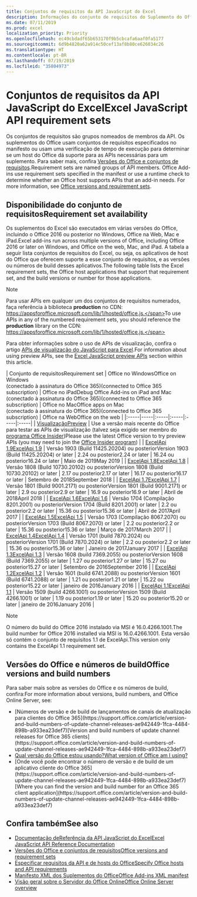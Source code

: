 ```yaml
---
title: Conjuntos de requisitos da API JavaScript do Excel
description: Informações do conjunto de requisitos do Suplemento do Office para Builds do Excel
ms.date: 07/11/2019
ms.prod: excel
localization_priority: Priority
ms.openlocfilehash: ec49cbdadf65b653170f9b5cbcafa6aaf0fa5177
ms.sourcegitcommit: 6d9b4820a62a914c50cef13af8b80ce626034c26
ms.translationtype: HT
ms.contentlocale: pt-BR
ms.lasthandoff: 07/19/2019
ms.locfileid: "35804973"
---
```

# <a name="excel-javascript-api-requirement-sets"></a><span data-ttu-id="817d6-103">Conjuntos de requisitos da API JavaScript do Excel</span><span class="sxs-lookup"><span data-stu-id="817d6-103">Excel JavaScript API requirement sets</span></span>

<span data-ttu-id="817d6-p101">Os conjuntos de requisitos são grupos nomeados de membros da API. Os suplementos do Office usam conjuntos de requisitos especificados no manifesto ou usam uma verificação de tempo de execução para determinar se um host do Office dá suporte para as APIs necessárias para um suplemento. Para saber mais, confira [Versões do Office e conjuntos de requisitos](/office/dev/add-ins/develop/office-versions-and-requirement-sets).</span><span class="sxs-lookup"><span data-stu-id="817d6-p101">Requirement sets are named groups of API members. Office Add-ins use requirement sets specified in the manifest or use a runtime check to determine whether an Office host supports APIs that an add-in needs. For more information, see [Office versions and requirement sets](/office/dev/add-ins/develop/office-versions-and-requirement-sets).</span></span>

## <a name="requirement-set-availability"></a><span data-ttu-id="817d6-107">Disponibilidade do conjunto de requisitos</span><span class="sxs-lookup"><span data-stu-id="817d6-107">Requirement set availability</span></span>

<span data-ttu-id="817d6-108">Os suplementos do Excel são executados em várias versões do Office, incluindo o Office 2016 ou posterior no Windows, Office na Web, Mac e iPad.</span><span class="sxs-lookup"><span data-stu-id="817d6-108">Excel add-ins run across multiple versions of Office, including Office 2016 or later on Windows, and Office on the web, Mac, and iPad.</span></span> <span data-ttu-id="817d6-109">A tabela a seguir lista conjuntos de requisitos do Excel, ou seja, os aplicativos de host do Office que oferecem suporte a esse conjunto de requisitos, e as versões ou números de build desses aplicativos.</span><span class="sxs-lookup"><span data-stu-id="817d6-109">The following table lists the Excel requirement sets, the Office host applications that support that requirement set, and the build versions or number for those applications.</span></span>

> [!NOTE]
> <span data-ttu-id="817d6-110">Para usar APIs em qualquer um dos conjuntos de requisitos numerados, faça referência à biblioteca **production** no CDN: https://appsforoffice.microsoft.com/lib/1/hosted/office.js.</span><span class="sxs-lookup"><span data-stu-id="817d6-110">To use APIs in any of the numbered requirement sets, you should reference the **production** library on the CDN: https://appsforoffice.microsoft.com/lib/1/hosted/office.js.</span></span>
>
> <span data-ttu-id="817d6-111">Para obter informações sobre o uso de APIs de visualização, confira o artigo [APIs de visualização do JavaScript para Excel](./excel-preview-apis.md).</span><span class="sxs-lookup"><span data-stu-id="817d6-111">For information about using preview APIs, see the [Excel JavaScript preview APIs](./excel-preview-apis.md) section within this article.</span></span>

|  <span data-ttu-id="817d6-112">Conjunto de requisitos</span><span class="sxs-lookup"><span data-stu-id="817d6-112">Requirement set</span></span>  |  <span data-ttu-id="817d6-113">Office no Windows</span><span class="sxs-lookup"><span data-stu-id="817d6-113">Office on Windows</span></span><br><span data-ttu-id="817d6-114">(conectado à assinatura do Office 365)</span><span class="sxs-lookup"><span data-stu-id="817d6-114">(connected to Office 365 subscription)</span></span>  |  <span data-ttu-id="817d6-115">Office no iPad</span><span class="sxs-lookup"><span data-stu-id="817d6-115">Debug Office Add-ins on iPad and Mac</span></span><br><span data-ttu-id="817d6-116">(conectado à assinatura do Office 365)</span><span class="sxs-lookup"><span data-stu-id="817d6-116">(connected to Office 365 subscription)</span></span>  |  <span data-ttu-id="817d6-117">Office no Mac</span><span class="sxs-lookup"><span data-stu-id="817d6-117">Office apps on Mac</span></span><br><span data-ttu-id="817d6-118">(conectado à assinatura do Office 365)</span><span class="sxs-lookup"><span data-stu-id="817d6-118">(connected to Office 365 subscription)</span></span>  | <span data-ttu-id="817d6-119">Office na Web</span><span class="sxs-lookup"><span data-stu-id="817d6-119">Office on the web</span></span> |
|:-----|-----|:-----|:-----|:-----|:-----|
| [<span data-ttu-id="817d6-120">Visualização</span><span class="sxs-lookup"><span data-stu-id="817d6-120">Preview</span></span>](excel-preview-apis.md)  | <span data-ttu-id="817d6-121">Use a versão mais recente do Office para testar as APIs de visualização (talvez seja exigido ser membro do [programa Office Insider](https://products.office.com/office-insider))</span><span class="sxs-lookup"><span data-stu-id="817d6-121">Please use the latest Office version to try preview APIs (you may need to join the [Office Insider program](https://products.office.com/office-insider))</span></span> |
| [<span data-ttu-id="817d6-122">ExcelApi 1.9</span><span class="sxs-lookup"><span data-stu-id="817d6-122">ExcelApi 1.9</span></span>](excel-api-1-9-requirement-set.md)  | <span data-ttu-id="817d6-123">Versão 1903 (Build 11425.20204) ou posterior</span><span class="sxs-lookup"><span data-stu-id="817d6-123">Version 1903 (Build 11425.20204) or later</span></span> | <span data-ttu-id="817d6-124">2.24 ou posterior</span><span class="sxs-lookup"><span data-stu-id="817d6-124">2.24 or later</span></span> | <span data-ttu-id="817d6-125">16.24 ou posterior</span><span class="sxs-lookup"><span data-stu-id="817d6-125">16.24 or later</span></span> | <span data-ttu-id="817d6-126">Maio de 2019</span><span class="sxs-lookup"><span data-stu-id="817d6-126">May 2019</span></span> |
| [<span data-ttu-id="817d6-127">ExcelApi 1.8</span><span class="sxs-lookup"><span data-stu-id="817d6-127">ExcelApi 1.8</span></span>](excel-api-1-8-requirement-set.md)  | <span data-ttu-id="817d6-128">Versão 1808 (Build 10730.20102) ou posterior</span><span class="sxs-lookup"><span data-stu-id="817d6-128">Version 1808 (Build 10730.20102) or later</span></span> | <span data-ttu-id="817d6-129">2.17 ou posterior</span><span class="sxs-lookup"><span data-stu-id="817d6-129">2.17 or later</span></span> | <span data-ttu-id="817d6-130">16.17 ou posterior</span><span class="sxs-lookup"><span data-stu-id="817d6-130">16.17 or later</span></span> | <span data-ttu-id="817d6-131">Setembro de 2018</span><span class="sxs-lookup"><span data-stu-id="817d6-131">September 2018</span></span> |
| [<span data-ttu-id="817d6-132">ExcelApi 1.7</span><span class="sxs-lookup"><span data-stu-id="817d6-132">ExcelApi 1.7</span></span>](excel-api-1-7-requirement-set.md)  | <span data-ttu-id="817d6-133">Versão 1801 (Build 9001.2171) ou posterior</span><span class="sxs-lookup"><span data-stu-id="817d6-133">Version 1801 (Build 9001.2171) or later</span></span>   | <span data-ttu-id="817d6-134">2.9 ou posterior</span><span class="sxs-lookup"><span data-stu-id="817d6-134">2.9 or later</span></span>  | <span data-ttu-id="817d6-135">16.9 ou posterior</span><span class="sxs-lookup"><span data-stu-id="817d6-135">16.9 or later</span></span>  | <span data-ttu-id="817d6-136">Abril de 2018</span><span class="sxs-lookup"><span data-stu-id="817d6-136">April 2018</span></span> |
| [<span data-ttu-id="817d6-137">ExcelApi 1.6</span><span class="sxs-lookup"><span data-stu-id="817d6-137">ExcelApi 1.6</span></span>](excel-api-1-6-requirement-set.md)  | <span data-ttu-id="817d6-138">Versão 1704 (Compilação 8201.2001) ou posterior</span><span class="sxs-lookup"><span data-stu-id="817d6-138">Version 1704 (Build 8201.2001) or later</span></span>   | <span data-ttu-id="817d6-139">2.2 ou posterior</span><span class="sxs-lookup"><span data-stu-id="817d6-139">2.2 or later</span></span>  | <span data-ttu-id="817d6-140">15.36 ou posterior</span><span class="sxs-lookup"><span data-stu-id="817d6-140">15.36 or later</span></span> | <span data-ttu-id="817d6-141">Abril de 2017</span><span class="sxs-lookup"><span data-stu-id="817d6-141">April 2017</span></span> |
| [<span data-ttu-id="817d6-142">ExcelApi 1.5</span><span class="sxs-lookup"><span data-stu-id="817d6-142">ExcelApi 1.5</span></span>](excel-api-1-5-requirement-set.md)  | <span data-ttu-id="817d6-143">Versão 1703 (Compilação 8067.2070) ou posterior</span><span class="sxs-lookup"><span data-stu-id="817d6-143">Version 1703 (Build 8067.2070) or later</span></span>   | <span data-ttu-id="817d6-144">2.2 ou posterior</span><span class="sxs-lookup"><span data-stu-id="817d6-144">2.2 or later</span></span>  | <span data-ttu-id="817d6-145">15.36 ou posterior</span><span class="sxs-lookup"><span data-stu-id="817d6-145">15.36 or later</span></span> | <span data-ttu-id="817d6-146">Março de 2017</span><span class="sxs-lookup"><span data-stu-id="817d6-146">March 2017</span></span> |
| [<span data-ttu-id="817d6-147">ExcelApi 1.4</span><span class="sxs-lookup"><span data-stu-id="817d6-147">ExcelApi 1.4</span></span>](excel-api-1-4-requirement-set.md)  | <span data-ttu-id="817d6-148">Versão 1701 (build 7870.2024) ou posterior</span><span class="sxs-lookup"><span data-stu-id="817d6-148">Version 1701 (Build 7870.2024) or later</span></span>   | <span data-ttu-id="817d6-149">2.2 ou posterior</span><span class="sxs-lookup"><span data-stu-id="817d6-149">2.2 or later</span></span>  | <span data-ttu-id="817d6-150">15.36 ou posterior</span><span class="sxs-lookup"><span data-stu-id="817d6-150">15.36 or later</span></span> | <span data-ttu-id="817d6-151">Janeiro de 2017</span><span class="sxs-lookup"><span data-stu-id="817d6-151">January 2017</span></span> |
| [<span data-ttu-id="817d6-152">ExcelApi 1.3</span><span class="sxs-lookup"><span data-stu-id="817d6-152">ExcelApi 1.3</span></span>](excel-api-1-3-requirement-set.md)  | <span data-ttu-id="817d6-153">Versão 1608 (build 7369.2055) ou posterior</span><span class="sxs-lookup"><span data-stu-id="817d6-153">Version 1608 (Build 7369.2055) or later</span></span>   | <span data-ttu-id="817d6-154">1.27 ou posterior</span><span class="sxs-lookup"><span data-stu-id="817d6-154">1.27 or later</span></span> | <span data-ttu-id="817d6-155">15.27 ou posterior</span><span class="sxs-lookup"><span data-stu-id="817d6-155">15.27 or later</span></span> | <span data-ttu-id="817d6-156">Setembro de 2016</span><span class="sxs-lookup"><span data-stu-id="817d6-156">September 2016</span></span> |
| [<span data-ttu-id="817d6-157">ExcelApi 1.2</span><span class="sxs-lookup"><span data-stu-id="817d6-157">ExcelApi 1.2</span></span>](excel-api-1-2-requirement-set.md)  | <span data-ttu-id="817d6-158">Versão 1601 (build 6741.2088) ou posterior</span><span class="sxs-lookup"><span data-stu-id="817d6-158">Version 1601 (Build 6741.2088) or later</span></span>   | <span data-ttu-id="817d6-159">1.21 ou posterior</span><span class="sxs-lookup"><span data-stu-id="817d6-159">1.21 or later</span></span> | <span data-ttu-id="817d6-160">15.22 ou posterior</span><span class="sxs-lookup"><span data-stu-id="817d6-160">15.22 or later</span></span> | <span data-ttu-id="817d6-161">janeiro de 2016</span><span class="sxs-lookup"><span data-stu-id="817d6-161">January 2016</span></span> |
| [<span data-ttu-id="817d6-162">ExcelApi 1.1</span><span class="sxs-lookup"><span data-stu-id="817d6-162">ExcelApi 1.1</span></span>](excel-api-1-1-requirement-set.md)  | <span data-ttu-id="817d6-163">Versão 1509 (build 4266.1001) ou posterior</span><span class="sxs-lookup"><span data-stu-id="817d6-163">Version 1509 (Build 4266.1001) or later</span></span>   | <span data-ttu-id="817d6-164">1.19 ou posterior</span><span class="sxs-lookup"><span data-stu-id="817d6-164">1.19 or later</span></span> | <span data-ttu-id="817d6-165">15.20 ou posterior</span><span class="sxs-lookup"><span data-stu-id="817d6-165">15.20 or later</span></span> | <span data-ttu-id="817d6-166">janeiro de 2016</span><span class="sxs-lookup"><span data-stu-id="817d6-166">January 2016</span></span> |

> [!NOTE]
> <span data-ttu-id="817d6-167">O número do build do Office 2016 instalado via MSI é 16.0.4266.1001.</span><span class="sxs-lookup"><span data-stu-id="817d6-167">The build number for Office 2016 installed via MSI is 16.0.4266.1001.</span></span> <span data-ttu-id="817d6-168">Esta versão só contém o conjunto de requisitos 1.1 de ExcelApi.</span><span class="sxs-lookup"><span data-stu-id="817d6-168">This version only contains the ExcelApi 1.1 requirement set.</span></span>

## <a name="office-versions-and-build-numbers"></a><span data-ttu-id="817d6-169">Versões do Office e números de build</span><span class="sxs-lookup"><span data-stu-id="817d6-169">Office versions and build numbers</span></span>

<span data-ttu-id="817d6-170">Para saber mais sobre as versões do Office e os números de build, confira:</span><span class="sxs-lookup"><span data-stu-id="817d6-170">For more information about versions, build numbers, and Office Online Server, see:</span></span>

- <span data-ttu-id="817d6-171">
  [Números de versão e de build de lançamentos de canais de atualização para clientes do Office 365](https://support.office.com/article/version-and-build-numbers-of-update-channel-releases-ae942449-1fca-4484-898b-a933ea23def7)</span><span class="sxs-lookup"><span data-stu-id="817d6-171">[Version and build numbers of update channel releases for Office 365 clients](https://support.office.com/article/version-and-build-numbers-of-update-channel-releases-ae942449-1fca-4484-898b-a933ea23def7)</span></span>
- [<span data-ttu-id="817d6-172">Qual versão do Office estou usando?</span><span class="sxs-lookup"><span data-stu-id="817d6-172">What version of Office am I using?</span></span>](https://support.office.com/article/What-version-of-Office-am-I-using-932788b8-a3ce-44bf-bb09-e334518b8b19)
- <span data-ttu-id="817d6-173">
  [Onde você pode encontrar o número de versão e de build de um aplicativo cliente do Office 365](https://support.office.com/article/version-and-build-numbers-of-update-channel-releases-ae942449-1fca-4484-898b-a933ea23def7)</span><span class="sxs-lookup"><span data-stu-id="817d6-173">[Where you can find the version and build number for an Office 365 client application](https://support.office.com/article/version-and-build-numbers-of-update-channel-releases-ae942449-1fca-4484-898b-a933ea23def7)</span></span>

## <a name="see-also"></a><span data-ttu-id="817d6-174">Confira também</span><span class="sxs-lookup"><span data-stu-id="817d6-174">See also</span></span>

- [<span data-ttu-id="817d6-175">Documentação deReferência da API JavaScript do Excel</span><span class="sxs-lookup"><span data-stu-id="817d6-175">Excel JavaScript API Reference Documentation</span></span>](/javascript/api/excel)
- [<span data-ttu-id="817d6-176">Versões do Office e conjuntos de requisitos</span><span class="sxs-lookup"><span data-stu-id="817d6-176">Office versions and requirement sets</span></span>](/office/dev/add-ins/develop/office-versions-and-requirement-sets)
- [<span data-ttu-id="817d6-177">Especificar requisitos da API e de hosts do Office</span><span class="sxs-lookup"><span data-stu-id="817d6-177">Specify Office hosts and API requirements</span></span>](/office/dev/add-ins/develop/specify-office-hosts-and-api-requirements)
- [<span data-ttu-id="817d6-178">Manifesto XML dos Suplementos do Office</span><span class="sxs-lookup"><span data-stu-id="817d6-178">Office Add-ins XML manifest</span></span>](/office/dev/add-ins/develop/add-in-manifests)
- [<span data-ttu-id="817d6-179">Visão geral sobre o Servidor do Office Online</span><span class="sxs-lookup"><span data-stu-id="817d6-179">Office Online Server overview</span></span>](/officeonlineserver/office-online-server-overview)
